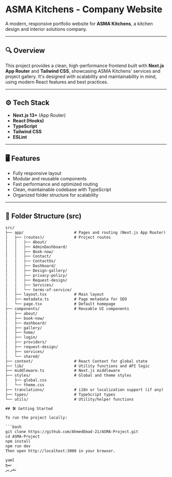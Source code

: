 # ASMA Kitchens - Company Website

A modern, responsive portfolio website for **ASMA Kitchens**, a kitchen design and interior solutions company.

---

## 🔍 Overview

This project provides a clean, high-performance frontend built with **Next.js App Router** and **Tailwind CSS**, showcasing ASMA Kitchens' services and project gallery. It's designed with scalability and maintainability in mind, using modern React features and best practices.

---

## ⚙️ Tech Stack

- **Next.js 13+** (App Router)
- **React (Hooks)**
- **TypeScript**
- **Tailwind CSS**
- **ESLint**

---

## 🖥️ Features

- Fully responsive layout
- Modular and reusable components
- Fast performance and optimized routing
- Clean, maintainable codebase with TypeScript
- Organized folder structure for scalability

---
## 📁 Folder Structure (src)

```txt
src/
├── app/                      # Pages and routing (Next.js App Router)
│   ├── (routes)/             # Project routes
│   │   ├── About/
│   │   ├── AdminDashboard/
│   │   ├── Book-now/
│   │   ├── Contact/
│   │   ├── ContactUs/
│   │   ├── Dashboard/
│   │   ├── Design-gallery/
│   │   ├── privacy-policy/
│   │   ├── Request-design/
│   │   ├── Services/
│   │   └── terms-of-service/
│   ├── layout.tsx            # Main layout
│   ├── metadata.ts           # Page metadata for SEO
│   └── page.tsx              # Default homepage
├── components/               # Reusable UI components
│   ├── about/
│   ├── book-now/
│   ├── dashboard/
│   ├── gallery/
│   ├── home/
│   ├── login/
│   ├── providers/
│   ├── request-design/
│   ├── services/
│   └── shared/
├── context/                  # React Context for global state
├── lib/                      # Utility functions and API logic
├── middleware.ts             # Next.js middleware
├── styles/                   # Global and theme styles
│   ├── global.css
│   └── theme.css
├── translations/             # i18n or localization support (if any)
├── types/                    # TypeScript types
└── utils/                    # Utility/helper functions

## 🛠️ Getting Started

To run the project locally:

```bash
git clone https://github.com/AhmedEmad-21/ASMA-Project.git
cd ASMA-Project
npm install
npm run dev
Then open http://localhost:3000 in your browser.

yaml
نسخ
تحرير
